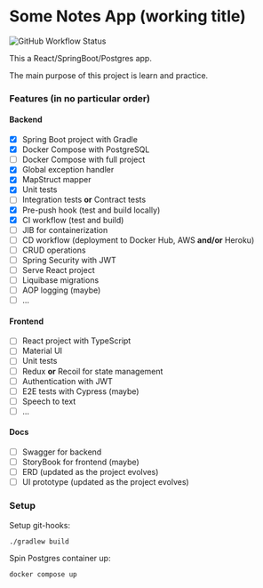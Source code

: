 # Some Notes App (working title)

![GitHub Workflow Status](https://img.shields.io/github/workflow/status/harluss/react-springboot-postgres-notes-app/Continuous%20Integration?logo=GitHub)

This a React/SpringBoot/Postgres app.

The main purpose of this project is learn and practice.

### Features (in no particular order)

#### Backend
- [x] Spring Boot project with Gradle
- [x] Docker Compose with PostgreSQL
- [ ] Docker Compose with full project
- [x] Global exception handler
- [x] MapStruct mapper
- [x] Unit tests
- [ ] Integration tests **or** Contract tests
- [x] Pre-push hook (test and build locally)
- [x] CI workflow (test and build)
- [ ] JIB for containerization
- [ ] CD workflow (deployment to Docker Hub, AWS **and/or** Heroku)
- [ ] CRUD operations
- [ ] Spring Security with JWT
- [ ] Serve React project
- [ ] Liquibase migrations
- [ ] AOP logging (maybe)
- [ ] ...

#### Frontend
- [ ] React project with TypeScript
- [ ] Material UI
- [ ] Unit tests
- [ ] Redux **or** Recoil for state management
- [ ] Authentication with JWT
- [ ] E2E tests with Cypress (maybe)
- [ ] Speech to text
- [ ] ...

#### Docs
- [ ] Swagger for backend
- [ ] StoryBook for frontend (maybe)
- [ ] ERD (updated as the project evolves)
- [ ] UI prototype (updated as the project evolves)

### Setup
Setup git-hooks:
```
./gradlew build
```
Spin Postgres container up:
```
docker compose up
```
